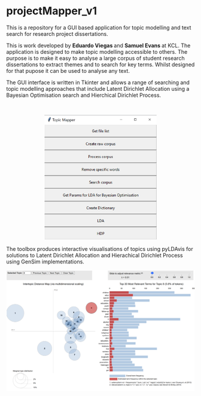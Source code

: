 # projectMapper_v1
 
This is a repository for a GUI based application for topic modelling and text search for research project dissertations.  

This is work developed by <b> Eduardo Viegas </b> and <b> Samuel Evans </b> at KCL.   The application is designed to make topic modelling accessible to others.  The purpose is to make it easy to analyse a large corpus of student research dissertations to extract themes and to search for key terms.  Whilst designed for that pupose it can be used to analyse any text.

The GUI interface is written in Tkinter and allows a range of searching and topic modelling approaches that include Latent Dirichlet Allocation using a Bayesian Optimisation search and Hierchical Dirichlet Process.

<br>

<p align="center">
  <img src="GUI_overview.png" width="300" >
</p>

The toolbox produces interactive visualisations of topics using pyLDAvis for solutions to Latent Dirichlet Allocation and Hierachical Dirichlet Process using GenSim implementations.

<p align="center">
  <img src="Visualisation.png" width="700" >
</p>


